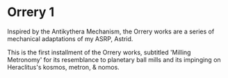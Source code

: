 # Orrery 1

Inspired by the Antikythera Mechanism, the Orrery works are a series of mechanical adaptations of my ASRP, Astrid.

This is the first installment of the Orrery works, subtitled 'Milling Metronomy' for its resemblance to planetary ball mills and its impinging on Heraclitus's kosmos, metron, & nomos.
